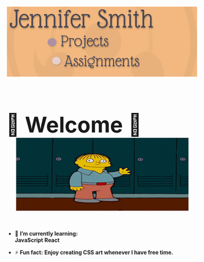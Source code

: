 # <img width="920" height="190" src='images/banner.png'/> <div align="left"><h1>🦋 Welcome 🦋<br> <div align="center"> <img src="images/hello.gif" width="450px" height="190px"></div> </h1></div>

- 🌱 **I’m currently learning:**
  <br>
  **JavaScript**
  **React**

- ⚡ **Fun fact:** **Enjoy creating CSS art whenever I have free time.**

<!--
**JenniferSmith007/JenniferSmith007** is a ✨ _special_ ✨ repository because its `README.md` (this file) appears on your GitHub profile.

Here are some ideas to get you started:

- 🔭 I’m currently working on ...
- 🌱 I’m currently learning ...
- 👯 I’m looking to collaborate on ...
- 🤔 I’m looking for help with ...
- 💬 Ask me about ...
- 📫 How to reach me: ...
- 😄 Pronouns: ...
- ⚡ Fun fact: ...
-->
